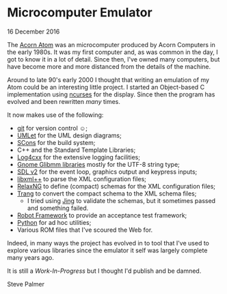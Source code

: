 Microcomputer Emulator
======================

16 December 2016

The [Acorn Atom](https://en.wikipedia.org/wiki/Acorn_Atom) was an
microcomputer produced by Acorn Computers in the early 1980s.  It was
my first computer and, as was common in the day, I got to know it in a
lot of detail.  Since then, I've owned many computers, but have become
more and more distanced from the details of the machine.

Around to late 90's early 2000 I thought that writing an emulation of
my Atom could be an interesting little project.  I started an
Object-based C implementation using
[ncurses](https://en.wikipedia.org/wiki/Ncurses) for the display.
Since then the program has evolved and been rewritten *many* times.

It now makes use of the following:
* [git](https://git-scm.com/) for version control ☺;
* [UMLet](http://www.umlet.com/) for the UML design diagrams;
* [SCons](http://scons.org/) for the build system;
* C++ and the Standard Template Libraries;
* [Log4cxx](https://logging.apache.org/log4cxx/latest_stable/) for the
  extensive logging facilities;
* [Gnome Glibmm libraries](https://developer.gnome.org/glibmm/stable/)
  mostly for the UTF-8 string type;
* [SDL v2](https://www.libsdl.org/) for the event loop, graphics
  output and keypress inputs;
* [libxml++](http://libxmlplusplus.sourceforge.net/) to parse the XML
  configuration files;
* [RelaxNG](http://relaxng.org/) to define (compact) schemas for the
  XML configuration files;
* [Trang](http://www.thaiopensource.com/relaxng/trang.html) to convert
  the compact schema to the XML schema files;
  * I tried using
    [Jing](http://www.thaiopensource.com/relaxng/jing.html) to
    validate the schemas, but it sometimes passed and something failed.
* [Robot Framework](http://robotframework.org/) to provide an
  acceptance test framework;
* [Python](https://www.python.org/) for ad hoc utilities;
* Various ROM files that I've scoured the Web for.

Indeed, in many ways the project has evolved in to tool that I've used
to explore various libraries since the emulator it self was largely
complete many years ago.

It is still a _Work-In-Progress_ but I thought I'd publish and be
damned.

Steve Palmer
